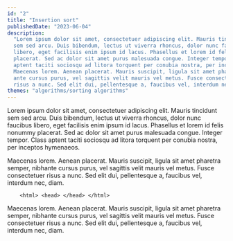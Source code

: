 ```yaml
---
id: "2"
title: "Insertion sort"
publishedDate: "2023-06-04"
description:
  "Lorem ipsum dolor sit amet, consectetuer adipiscing elit. Mauris tincidunt
  sem sed arcu. Duis bibendum, lectus ut viverra rhoncus, dolor nunc faucibus
  libero, eget facilisis enim ipsum id lacus. Phasellus et lorem id felis nonummy
  placerat. Sed ac dolor sit amet purus malesuada congue. Integer tempor. Class
  aptent taciti sociosqu ad litora torquent per conubia nostra, per inceptos hymenaeos.
  Maecenas lorem. Aenean placerat. Mauris suscipit, ligula sit amet pharetra semper, nibh
  ante cursus purus, vel sagittis velit mauris vel metus. Fusce consectetuer
  risus a nunc. Sed elit dui, pellentesque a, faucibus vel, interdum nec, diam."
themes: "algorithms/sorting algorithms"
---
```


Lorem ipsum dolor sit amet, consectetuer adipiscing elit. Mauris tincidunt
sem sed arcu. Duis bibendum, lectus ut viverra rhoncus, dolor nunc faucibus
libero, eget facilisis enim ipsum id lacus. Phasellus et lorem id felis nonummy
placerat. Sed ac dolor sit amet purus malesuada congue. Integer tempor. Class
aptent taciti sociosqu ad litora torquent per conubia nostra, per inceptos hymenaeos.

Maecenas lorem. Aenean placerat. Mauris suscipit, ligula sit amet pharetra semper, nibhante cursus purus, vel sagittis velit mauris vel metus. Fusce consectetuer
risus a nunc. Sed elit dui, pellentesque a, faucibus vel, interdum nec, diam.

`    <html>
      <head>
      </head>
    </html>`

Maecenas lorem. Aenean placerat. Mauris suscipit, ligula sit amet pharetra semper, nibhante cursus purus, vel sagittis velit mauris vel metus. Fusce consectetuer
risus a nunc. Sed elit dui, pellentesque a, faucibus vel, interdum nec, diam.
